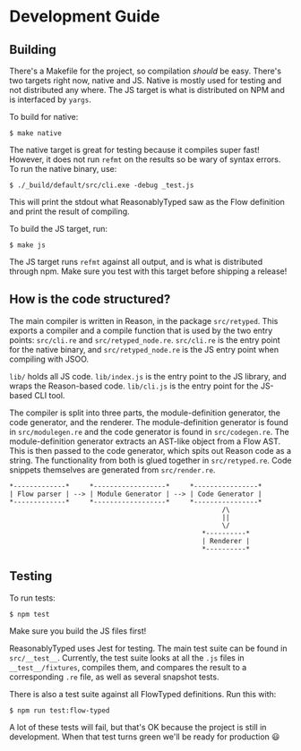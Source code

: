 # Development Guide

## Building

There's a Makefile for the project, so compilation _should_ be easy. There's two targets right now,
native and JS. Native is mostly used for testing and not distributed any where. The JS target is what
is distributed on NPM and is interfaced by `yargs`.

To build for native:

```
$ make native
```

The native target is great for testing because it compiles super fast! However, it does not run `refmt`
on the results so be wary of syntax errors. To run the native binary, use:

```
$ ./_build/default/src/cli.exe -debug _test.js
```

This will print the stdout what ReasonablyTyped saw as the Flow definition and print
the result of compiling.

To build the JS target, run:

```
$ make js
```

The JS target runs `refmt` against all output, and is what is distributed through npm. Make
sure you test with this target before shipping a release!

## How is the code structured?

The main compiler is written in Reason, in the package `src/retyped`. This exports a compiler
and a compile function that is used by the two entry points: `src/cli.re` and `src/retyped_node.re`.
`src/cli.re` is the entry point for the native binary, and `src/retyped_node.re` is the JS entry
point when compiling with JSOO.

`lib/` holds all JS code. `lib/index.js` is the entry point to the JS library, and wraps the
Reason-based code. `lib/cli.js` is the entry point for the JS-based CLI tool.

The compiler is split into three parts, the module-definition generator, the code generator, and the
renderer. The module-definition generator is found in `src/modulegen.re` and the code generator is found in
`src/codegen.re`. The module-definition generator extracts an AST-like object from a Flow AST. This
is then passed to the code generator, which spits out Reason code as a string. The functionality from
both is glued together in `src/retyped.re`. Code snippets themselves are generated from `src/render.re`.

```
*-------------*     *------------------*     *----------------*
| Flow parser | --> | Module Generator | --> | Code Generator |
*-------------*     *------------------*     *----------------*
                                                     /\
                                                     ||
                                                     \/
                                                *----------*
                                                | Renderer |
                                                *----------*
```

## Testing

To run tests:

```
$ npm test
```

Make sure you build the JS files first!

ReasonablyTyped uses Jest for testing. The main test suite can be found in `src/__test__`. Currently, the test
suite looks at all the `.js` files in `__test__/fixtures`, compiles them, and compares the result to a
corresponding `.re` file, as well as several snapshot tests.

There is also a test suite against all FlowTyped definitions. Run this with:

```
$ npm run test:flow-typed
```

A lot of these tests will fail, but that's OK because the project is still in development.
When that test turns green we'll be ready for production :smiley:
